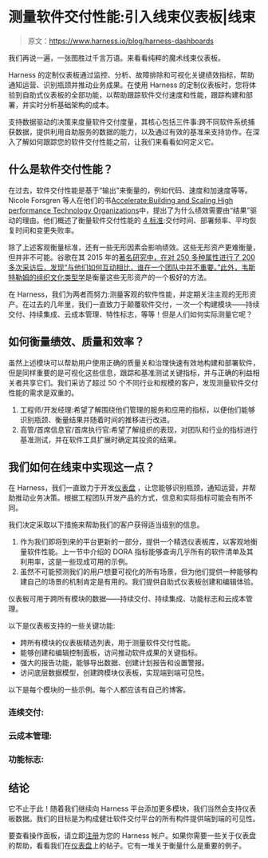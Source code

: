 # 测量软件交付性能:引入线束仪表板|线束

> 原文：<https://www.harness.io/blog/harness-dashboards>

我们再说一遍，一张图胜过千言万语。来看看纯粹的魔术线束仪表板。

Harness 的定制仪表板通过监控、分析、故障排除和可视化关键绩效指标，帮助通知运营、识别瓶颈并推动业务成果。在使用 Harness 的定制仪表板时，您将体验到自助式仪表板的全部功能，以帮助跟踪软件交付速度和性能，跟踪构建和部署，并实时分析基础架构的成本。

支持数据驱动的决策来度量软件交付度量，其核心包括三件事:跨不同软件系统捕获数据，提供利用自助服务的数据的能力，以及通过有效的基准来支持协作。在深入了解如何跟踪您的软件交付性能之前，让我们来看看如何定义它。

## 什么是软件交付性能？

在过去，软件交付性能是基于“输出”来衡量的，例如代码、速度和加速度等等。Nicole Forsgren 等人在他们的书[Accelerate:Building and Scaling High performance Technology Organizations](https://www.amazon.com/Accelerate-Software-Performing-Technology-Organizations/dp/1942788339/ref=sr_1_3?gclid=CjwKCAiAp8iMBhAqEiwAJb94z4bdmqEk06hR8cPwpjfAnOd7vUGcTlgWEiWRuGe_NzgFg95JQVPI2BoC4j0QAvD_BwE&hvadid=256453993652&hvdev=c&hvlocphy=9012115&hvnetw=g&hvqmt=e&hvrand=3258987986894756116&hvtargid=kwd-443770025745&hydadcr=16406_10303876&keywords=accelerate+nicole+forsgren&qid=1636985967&qsid=141-0424641-2034600&sr=8-3&sres=1942788339%2CB078K93HFD%2CB07J63DQB2%2CB01BXLYEQ0%2CB06XC623F4%2CB00N6PD7CO%2CB011N42DXI%2C1942788762%2C1733692940%2CB08BSXH7JJ%2CB007V6237Y%2C1093146621%2C1686534655%2CB00C0E15FI%2CB07CRS4NX6%2C3800659638)中，提出了为什么绩效需要由“结果”驱动的理由。他们概述了衡量软件交付性能的 [4 标准](https://harness.io/blog/dora-metrics/):交付时间、部署频率、平均恢复时间和变更失败率。

除了上述客观衡量标准，还有一些无形因素会影响绩效。这些无形资产更难衡量，但并非不可能。谷歌在其 2015 年的[著名研究中，在对 250 多种属性进行了 200 多次采访后，发现“与他们如何互动相比，谁在一个团队中并不重要。”此外，](https://cloud.google.com/architecture/devops/devops-culture-westrum-organizational-culture)[韦斯特勒姆的组织文化类型学](https://cloud.google.com/architecture/devops/devops-culture-westrum-organizational-culture)是衡量这些无形资产的一个极好的方法。

在 Harness，我们为两者而努力:测量客观的软件性能，并定期关注主观的无形资产。在过去的几年里，我们一直致力于颠覆软件交付，一次一个构建模块——持续交付、持续集成、云成本管理、特性标志，等等！但是人们如何实际测量它呢？

## 如何衡量绩效、质量和效率？

虽然上述模块可以帮助用户使用正确的质量关和治理快速有效地构建和部署软件，但是同样重要的是可视化这些信息，跟踪和基准测试关键指标，并与正确的利益相关者共享它们。我们采访了超过 50 个不同行业和规模的客户，发现测量软件交付性能的需求是双重的。

1.  工程师/开发经理:希望了解围绕他们管理的服务和应用的指标，以便他们能够识别瓶颈、衡量结果并随着时间的推移进行改进。
2.  高管/首席信息官/首席执行官:希望了解组织的表现，对团队和行业的指标进行基准测试，并在软件工具扩展时确定其投资的结果。

## 我们如何在线束中实现这一点？

在 Harness，我们一直致力于开发[仪表盘](https://ngdocs.harness.io/category/id0hnxv6sg-dashboards-custom) ，让您能够识别瓶颈，通知运营，并帮助推动业务决策。根据工程团队开发产品的方式，信息和实际指标可能会有所不同。

我们决定采取以下措施来帮助我们的客户获得适当级别的信息。

1.  作为我们即将到来的平台更新的一部分，提供一个精选仪表板库，以客观地衡量软件性能。上一节中介绍的 DORA 指标能够查询几乎所有的软件清单及其利用率，这是一些现成可用的示例。
2.  虽然不可能预测我们的用户想要可视化的所有场景，但为他们提供一种能够构建自己的场景的机制肯定是有用的。我们提供自助式仪表板创建和编辑体验。

仪表板可用于跨所有模块的数据——持续交付、持续集成、功能标志和云成本管理。

以下是仪表板支持的一些关键功能:

*   跨所有模块的仪表板精选列表，用于测量软件交付性能。
*   能够创建和编辑控制面板，访问推动软件成果的关键指标。
*   强大的报告功能，能够导出数据、创建计划报告和设置警报。
*   访问底层数据模型，创建跨模块仪表板，实现端到端可见性。

以下是每个模块的一些示例。每个人都应该有自己的博客。

### 连续交付:

### 云成本管理:

### 功能标志:

## 结论

它不止于此！随着我们继续向 Harness 平台添加更多模块，我们当然会支持仪表板数据。我们的目标是为构成健壮软件交付平台的所有构件提供端到端的可见性。

要查看操作面板，请立即[注册](https://app.harness.io/auth/#/signup/)为您的 Harness 帐户。如果你需要一些关于仪表盘的帮助，看看我们在[仪表盘](https://harness.io/blog/dashboarding-data-visualization/)上的帖子。它有一堆关于衡量什么是重要的例子。